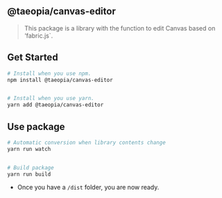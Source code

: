 ## @taeopia/canvas-editor

> This package is a library with the function to edit Canvas based on ‘fabric.js`.

## Get Started

```bash
# Install when you use npm.
npm install @taeopia/canvas-editor


# Install when you use yarn.
yarn add @taeopia/canvas-editor
```

## Use package

```bash
# Automatic conversion when library contents change
yarn run watch


# Build package
yarn run build
```

- Once you have a `/dist` folder, you are now ready.
